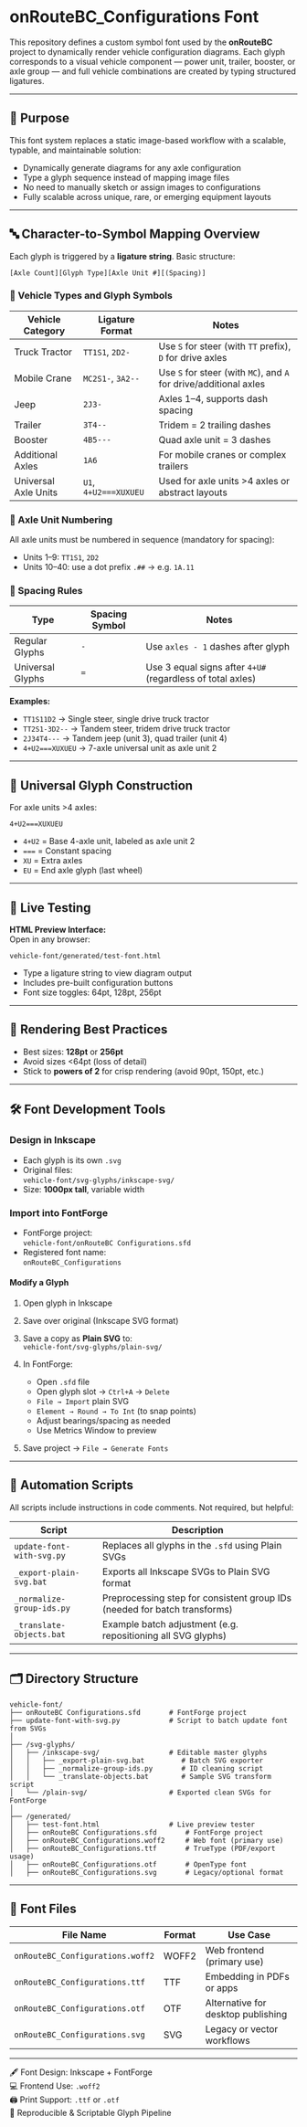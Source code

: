 # onRouteBC_Configurations Font

This repository defines a custom symbol font used by the **onRouteBC** project to dynamically render vehicle configuration diagrams. Each glyph corresponds to a visual vehicle component — power unit, trailer, booster, or axle group — and full vehicle combinations are created by typing structured ligatures.

---

## 🎯 Purpose

This font system replaces a static image-based workflow with a scalable, typable, and maintainable solution:

- Dynamically generate diagrams for any axle configuration
- Type a glyph sequence instead of mapping image files
- No need to manually sketch or assign images to configurations
- Fully scalable across unique, rare, or emerging equipment layouts

---

## 🔤 Character-to-Symbol Mapping Overview

Each glyph is triggered by a **ligature string**. Basic structure:

```
[Axle Count][Glyph Type][Axle Unit #][(Spacing)]
```

### 🔸 Vehicle Types and Glyph Symbols

| Vehicle Category     | Ligature Format          | Notes |
|----------------------|--------------------------|-------|
| Truck Tractor        | `TT1S1`, `2D2-`          | Use `S` for steer (with `TT` prefix), `D` for drive axles |
| Mobile Crane         | `MC2S1-`, `3A2--`         | Use `S` for steer (with `MC`), and `A` for drive/additional axles |
| Jeep                 | `2J3-`                    | Axles 1–4, supports dash spacing |
| Trailer              | `3T4--`                   | Tridem = 2 trailing dashes |
| Booster              | `4B5---`                  | Quad axle unit = 3 dashes |
| Additional Axles     | `1A6`                     | For mobile cranes or complex trailers |
| Universal Axle Units | `U1`, `4+U2===XUXUEU`     | Used for axle units >4 axles or abstract layouts |

### 🔸 Axle Unit Numbering

All axle units must be numbered in sequence (mandatory for spacing):

- Units 1–9: `TT1S1`, `2D2`
- Units 10–40: use a dot prefix `.##` → e.g. `1A.11`

### 🔸 Spacing Rules

| Type              | Spacing Symbol | Notes |
|-------------------|----------------|-------|
| Regular Glyphs    | `-`            | Use `axles - 1` dashes after glyph |
| Universal Glyphs  | `=`            | Use 3 equal signs after `4+U#` (regardless of total axles) |

**Examples:**

- `TT1S11D2` → Single steer, single drive truck tractor  
- `TT2S1-3D2--` → Tandem steer, tridem drive truck tractor  
- `2J34T4---` → Tandem jeep (unit 3), quad trailer (unit 4)  
- `4+U2===XUXUEU` → 7-axle universal unit as axle unit 2

---

## 🧩 Universal Glyph Construction

For axle units >4 axles:

```
4+U2===XUXUEU
```

- `4+U2` = Base 4-axle unit, labeled as axle unit 2  
- `===` = Constant spacing  
- `XU` = Extra axles  
- `EU` = End axle glyph (last wheel)

---

## 🧪 Live Testing

**HTML Preview Interface:**  
Open in any browser:

```
vehicle-font/generated/test-font.html
```

- Type a ligature string to view diagram output
- Includes pre-built configuration buttons
- Font size toggles: 64pt, 128pt, 256pt

---

## 📐 Rendering Best Practices

- Best sizes: **128pt** or **256pt**
- Avoid sizes <64pt (loss of detail)
- Stick to **powers of 2** for crisp rendering (avoid 90pt, 150pt, etc.)

---

## 🛠️ Font Development Tools

### Design in Inkscape

- Each glyph is its own `.svg`  
- Original files:  
  `vehicle-font/svg-glyphs/inkscape-svg/`
- Size: **1000px tall**, variable width

### Import into FontForge

- FontForge project:  
  `vehicle-font/onRouteBC Configurations.sfd`
- Registered font name:  
  `onRouteBC_Configurations`

#### Modify a Glyph

1. Open glyph in Inkscape
2. Save over original (Inkscape SVG format)
3. Save a copy as **Plain SVG** to:  
   `vehicle-font/svg-glyphs/plain-svg/`
4. In FontForge:
   - Open `.sfd` file
   - Open glyph slot → `Ctrl+A` → `Delete`
   - `File → Import` plain SVG
   - `Element → Round → To Int` (to snap points)
   - Adjust bearings/spacing as needed
   - Use Metrics Window to preview

5. Save project → `File → Generate Fonts`

---

## 🔧 Automation Scripts

All scripts include instructions in code comments. Not required, but helpful:

| Script                             | Description |
|------------------------------------|-------------|
| `update-font-with-svg.py`          | Replaces all glyphs in the `.sfd` using Plain SVGs |
| `_export-plain-svg.bat`            | Exports all Inkscape SVGs to Plain SVG format |
| `_normalize-group-ids.py`          | Preprocessing step for consistent group IDs (needed for batch transforms) |
| `_translate-objects.bat`           | Example batch adjustment (e.g. repositioning all SVG glyphs) |

---

## 🗂 Directory Structure

```
vehicle-font/
├── onRouteBC Configurations.sfd       # FontForge project
├── update-font-with-svg.py            # Script to batch update font from SVGs
│
├── /svg-glyphs/
│   ├── /inkscape-svg/                 # Editable master glyphs
│   │   ├── _export-plain-svg.bat         # Batch SVG exporter
│   │   ├── _normalize-group-ids.py       # ID cleaning script
│   │   └── _translate-objects.bat        # Sample SVG transform script
│   └── /plain-svg/                    # Exported clean SVGs for FontForge
│
├── /generated/
│   ├── test-font.html                 # Live preview tester
│   ├── onRouteBC Configurations.sfd       # FontForge project
│   ├── onRouteBC_Configurations.woff2     # Web font (primary use)
│   ├── onRouteBC_Configurations.ttf       # TrueType (PDF/export usage)
│   ├── onRouteBC_Configurations.otf       # OpenType font
│   ├── onRouteBC_Configurations.svg       # Legacy/optional format
```

---

## 🔡 Font Files

| File Name                        | Format | Use Case |
|----------------------------------|--------|----------|
| `onRouteBC_Configurations.woff2` | WOFF2  | Web frontend (primary use) |
| `onRouteBC_Configurations.ttf`   | TTF    | Embedding in PDFs or apps |
| `onRouteBC_Configurations.otf`   | OTF    | Alternative for desktop publishing |
| `onRouteBC_Configurations.svg`   | SVG    | Legacy or vector workflows |

---

🖋 Font Design: Inkscape + FontForge  
💻 Frontend Use: `.woff2`  
🖨 Print Support: `.ttf` or `.otf`  
📁 Reproducible & Scriptable Glyph Pipeline
